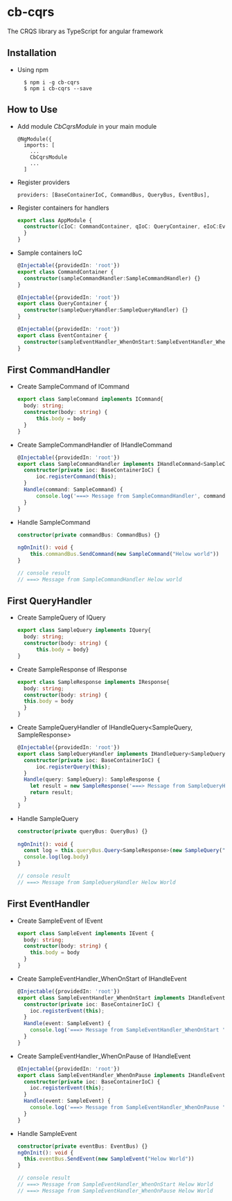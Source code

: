 # cb-cqrs
The CRQS library as TypeScript for angular framework

## Installation
- Using npm
  ```clickhouse
    $ npm i -g cb-cqrs
    $ npm i cb-cqrs --save
  ```

## How to Use
- Add module *CbCqrsModule* in your main module
  ```angular2html
  @NgModule({
    imports: [
      ...
      CbCqrsModule
      ...
    ]
  ```

- Register providers
  ```angular2html
  providers: [BaseContainerIoC, CommandBus, QueryBus, EventBus],
  ```

- Register containers for handlers
  ```typescript
  export class AppModule {
    constructor(cIoC: CommandContainer, qIoC: QueryContainer, eIoC:EventContainer) {
    }
  }
  ```
  
- Sample containers IoC
  ```typescript
  @Injectable({providedIn: 'root'})
  export class CommandContainer {
    constructor(sampleCommandHandler:SampleCommandHandler) {}
  }

  @Injectable({providedIn: 'root'})
  export class QueryContainer {
    constructor(sampleQueryHandler:SampleQueryHandler) {}
  }

  @Injectable({providedIn: 'root'})
  export class EventContainer {
    constructor(sampleEventHandler_WhenOnStart:SampleEventHandler_WhenOnStart, sampleEventHandler_WhenOnPause:SampleEventHandler_WhenOnPause) {}
  }
  ```

## First CommandHandler
- Create SampleCommand of ICommand
  ```typescript
  export class SampleCommand implements ICommand{
    body: string;
    constructor(body: string) {
        this.body = body
    }
  }
  ``` 

- Create SampleCommandHandler of IHandleCommand<SampleCommand>
  ```typescript  
  @Injectable({providedIn: 'root'})
  export class SampleCommandHandler implements IHandleCommand<SampleCommand> {
    constructor(private ioc: BaseContainerIoC) {
        ioc.registerCommand(this);
    }
    Handle(command: SampleCommand) {
        console.log('===> Message from SampleCommandHandler', command.body);
    }
  }
  ```

- Handle SampleCommand
  ```typescript
  constructor(private commandBus: CommandBus) {}
 
  ngOnInit(): void {
      this.commandBus.SendCommand(new SampleCommand("Helow world"))
  }
  
  // console result  
  // ===> Message from SampleCommandHandler Helow world
  ```

## First QueryHandler
- Create SampleQuery of IQuery
  ```typescript
  export class SampleQuery implements IQuery{
    body: string;
    constructor(body: string) {
        this.body = body}
  }
  ``` 

- Create SampleResponse of IResponse
  ```typescript
  export class SampleResponse implements IResponse{
    body: string;
    constructor(body: string) {
    this.body = body
    }
  }
  ``` 

- Create SampleQueryHandler of IHandleQuery<SampleQuery, SampleResponse>
  ```typescript
  @Injectable({providedIn: 'root'})
  export class SampleQueryHandler implements IHandleQuery<SampleQuery, SampleResponse> {
    constructor(private ioc: BaseContainerIoC) {
        ioc.registerQuery(this);
    }
    Handle(query: SampleQuery): SampleResponse {
      let result = new SampleResponse('===> Message from SampleQueryHandler ' + query.body);
      return result;
    }
  }
  ```

- Handle SampleQuery
  ```typescript
  constructor(private queryBus: QueryBus) {}
 
  ngOnInit(): void {
    const log = this.queryBus.Query<SampleResponse>(new SampleQuery("Helow World"))
    console.log(log.body)
  }
  
  // console result 
  // ===> Message from SampleQueryHandler Helow World
  ```

## First EventHandler
- Create SampleEvent of IEvent
  ```typescript
  export class SampleEvent implements IEvent {
    body: string;
    constructor(body: string) {
      this.body = body
    }
  }
  ``` 

- Create SampleEventHandler_WhenOnStart of IHandleEvent<SampleEvent>
  ```typescript  
  @Injectable({providedIn: 'root'})
  export class SampleEventHandler_WhenOnStart implements IHandleEvent<SampleEvent> {
    constructor(private ioc: BaseContainerIoC) {
      ioc.registerEvent(this);
    }
    Handle(event: SampleEvent) {
      console.log('===> Message from SampleEventHandler_WhenOnStart ' + event.body);
    }
  }
  ```

- Create SampleEventHandler_WhenOnPause of IHandleEvent<SampleEvent>
  ```typescript  
  @Injectable({providedIn: 'root'})
  export class SampleEventHandler_WhenOnPause implements IHandleEvent<SampleEvent> {
    constructor(private ioc: BaseContainerIoC) {
      ioc.registerEvent(this);
    }
    Handle(event: SampleEvent) {
      console.log('===> Message from SampleEventHandler_WhenOnPause ' + event.body);
    }
  }
  ```

- Handle SampleEvent
  ```typescript
  constructor(private eventBus: EventBus) {}
  ngOnInit(): void {
    this.eventBus.SendEvent(new SampleEvent("Helow World"))
  }
  
  // console result  
  // ===> Message from SampleEventHandler_WhenOnStart Helow World
  // ===> Message from SampleEventHandler_WhenOnPause Helow World
  ```


